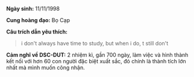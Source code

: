 **Ngày sinh:** 11/11/1998


**Cung hoàng đạo:** Bọ Cạp


**Câu trích dẫn yêu thích:**
> i don't always have time to study, but when i do, t still don't

**Cảm nghĩ về DSC-DUT:** 2 nhiệm kì, gần 700 ngày, làm việc và hình thành kết nối với hơn 60 con người đặc biệt xuất sắc, đó chính là thành tích lớn nhất mà mình muốn công nhận.
